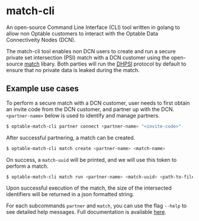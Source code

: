 # match-cli

An open-source Command Line Interface (CLI) tool written in golang to allow non Optable customers to interact with the Optable Data Connectiveity Nodes (DCN). 

The match-cli tool enables non DCN users to create and run a secure private set intersection (PSI) match with a DCN customer using the open-source [match](https://github.com/Optable/match) libary. Both parties will run the [DHPSI](https://github.com/Optable/match/blob/main/pkg/dhpsi/README.md) protocol by default to ensure that no private data is leaked during the match. 

## Example use cases
To perform a secure match with a DCN customer, user needs to first obtain an invite code from the DCN customer, and partner up with the DCN. `<partner-name>` below is used to identify and manage partners.
```bash
$ optable-match-cli partner connect <partner-name> "<invite-code>"
```

After successful partnering, a match can be created.
```bash
$ optable-match-cli match create <partner-name> <match-name>
```
On success, a `match-uuid` will be printed, and we will use this token to perform a match.

```bash
$ optable-match-cli match run <partner-name> <match-uuid> <path-to-file>
```
Upon successful execution of the match, the size of the intersected identifiers will be returned in a json formatted string.

For each subcommands `partner` and `match`, you can use the flag `--help` to see detailed help messages. Full documentation is available [here](https://app.gitbook.com/@optable/s/optable-documentation/guides/match-cli).